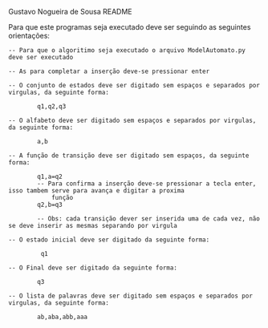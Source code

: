 

Gustavo Nogueira de Sousa
README



Para que este programas seja executado deve ser seguindo as seguintes orientações:

    -- Para que o algoritimo seja executado o arquivo ModelAutomato.py deve ser executado

    -- As para completar a inserção deve-se pressionar enter

    -- O conjunto de estados deve ser digitado sem espaços e separados por virgulas, da seguinte forma:

            q1,q2,q3

    -- O alfabeto deve ser digitado sem espaços e separados por virgulas, da seguinte forma:

            a,b

    -- A função de transição deve ser digitado sem espaços, da seguinte forma:

            q1,a=q2
            -- Para confirma a inserção deve-se pressionar a tecla enter, isso tambem serve para avança e digitar a proxima
                função
            q2,b=q3

            -- Obs: cada transição dever ser inserida uma de cada vez, não se deve inserir as mesmas separando por virgula

    -- O estado inicial deve ser digitado da seguinte forma:

             q1

    -- O Final deve ser digitado da seguinte forma:

            q3

    -- O lista de palavras deve ser digitado sem espaços e separados por virgulas, da seguinte forma:

            ab,aba,abb,aaa
